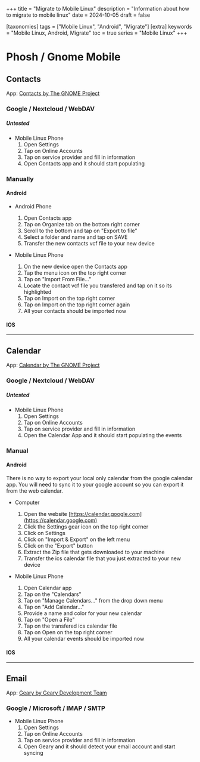+++
title = "Migrate to Mobile Linux"
description = "Information about how to migrate to mobile linux"
date = 2024-10-05
draft = false

[taxonomies]
tags = ["Mobile Linux", "Android", "Migrate"]
[extra]
keywords = "Mobile Linux, Android, Migrate"
toc = true
series = "Mobile Linux"
+++

# Phosh / Gnome Mobile

## Contacts

App: [Contacts by The GNOME Project](https://flathub.org/apps/org.gnome.Contacts)

### Google / Nextcloud / WebDAV

##### Untested ######

- Mobile Linux Phone
    1. Open Settings
    2. Tap on Online Accounts
    3. Tap on service provider and fill in information
    4. Open Contacts app and it should start populating

### Manually

#### Android

- Android Phone
    1. Open Contacts app
    2. Tap on Organize tab on the bottom right corner
    3. Scroll to the bottom and tap on "Export to file"
    4. Select a folder and name and tap on SAVE
    5. Transfer the new contacts vcf file to your new device

- Mobile Linux Phone
    1. On the new device open the Contacts app
    2. Tap the menu icon on the top right corner
    3. Tap on "Import From File..."
    4. Locate the contact vcf file you transfered and tap on it so its highlighted
    5. Tap on Import on the top right corner
    6. Tap on Import on the top right corner again
    7. All your contacts should be imported now


#### IOS




---

## Calendar

App: [Calendar by The GNOME Project](https://flathub.org/apps/org.gnome.Calendar)

### Google / Nextcloud / WebDAV

##### Untested ######

- Mobile Linux Phone
    1. Open Settings
    2. Tap on Online Accounts
    3. Tap on service provider and fill in information
    4. Open the Calendar App and it should start populating the events


### Manual

#### Android

There is no way to export your local only calendar from the google calendar app. You will need to sync it to your google account so you can export it from the web calendar.

- Computer
    1. Open the website [https://calendar.google.com](https://calendar.google.com)
    2. Click the Settings gear icon on the top right corner
    3. Click on Settings
    4. Click on "Import & Export" on the left menu
    5. Click on the "Export" button
    6. Extract the Zip file that gets downloaded to your machine
    7. Transfer the ics calendar file that you just extracted to your new device

- Mobile Linux Phone
    1. Open Calendar app
    2. Tap on the "Calendars" 
    3. Tap on "Manage Calendars..." from the drop down menu
    4. Tap on "Add Calendar..."
    5. Provide a name and color for your new calendar
    6. Tap on "Open a File"
    7. Tap on the transfered ics calendar file
    8. Tap on Open on the top right corner
    9. All your calendar events should be imported now


#### IOS

---


## Email

App: [Geary by Geary Development Team](https://flathub.org/apps/org.gnome.Geary)

### Google / Microsoft / IMAP / SMTP

- Mobile Linux Phone
    1. Open Settings
    2. Tap on Online Accounts
    3. Tap on service provider and fill in information
    4. Open Geary and it should detect your email account and start syncing

